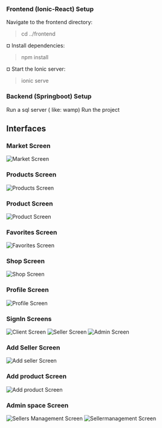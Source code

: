 ### Frontend (Ionic-React) Setup
Navigate to the frontend directory:

   >cd ../frontend

¤ Install dependencies:

  >npm install

¤ Start the Ionic server:
  
  >ionic serve

### Backend (Springboot) Setup
Run a sql server ( like: wamp)
Run the project

## Interfaces

### Market Screen
![Market Screen](Interfaces/market.png)
### Products Screen
![Products Screen](Interfaces/products.png)
### Product Screen
![Product Screen](Interfaces/product.png)
### Favorites Screen
![Favorites Screen](Interfaces/favourites.png)
### Shop Screen
![Shop Screen](Interfaces/shop.png)
### Profile Screen
![Profile Screen](Interfaces/profile.png)
### SignIn Screens
![Client Screen](Interfaces/signin%20client.png)
![Seller Screen](Interfaces/signin%20seller.png)
![Admin Screen](Interfaces/signin%20admin.png)
### Add Seller Screen
![Add seller Screen](Interfaces/add%20seller.png)
### Add product Screen
![Add product Screen](Interfaces/add%20product.png)
### Admin space Screen
![Sellers Management Screen](Interfaces/sellers.png)
![Sellermanagement Screen](Interfaces/seller%20gest.png)

